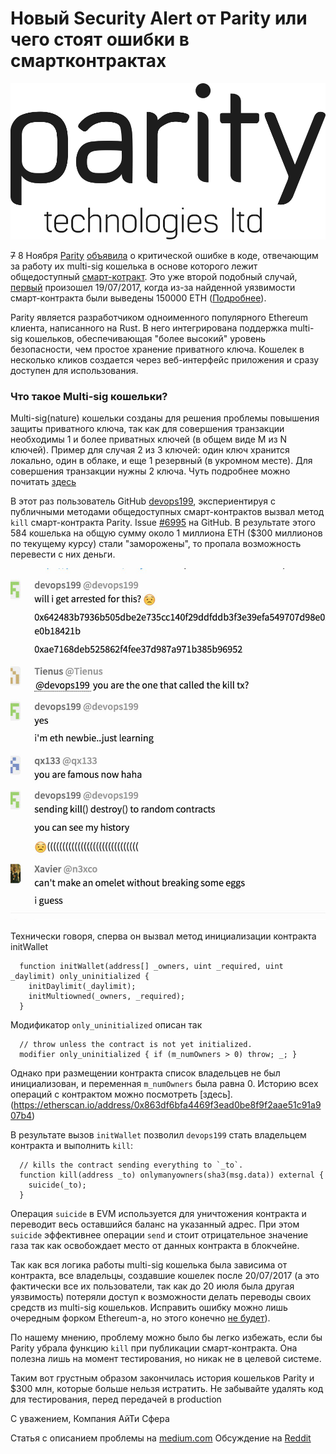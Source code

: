 # Новый Security Alert от Parity или чего стоят ошибки в смартконтрактах 

![Parity](paritytech-hero-lg.png)

<s>7</s> 8 Ноября [Parity](https://paritytech.io) [объявила](https://paritytech.io/blog/security-alert.html) о критической ошибке в коде, отвечающим за работу их multi-sig кошелька в основе которого лежит общедоступный [смарт-котракт](https://github.com/paritytech/parity/blob/v1.8.2/js/src/contracts/snippets/enhanced-wallet.sol). Это уже второй подобный случай, [первый](https://paritytech.io/blog/security-alert-high-2.html) произошел 19/07/2017, когда из-за найденной уязвимости смарт-контракта были выведены 150000 ETH ([Подробнее](https://habrahabr.ru/post/333754/)).

Parity является разработчиком одноименного популярного Ethereum клиента, написанного на Rust. В него интегрирована поддержка multi-sig кошельков, обеспечивающая "более высокий" уровень безопасности, чем простое хранение приватного ключа. Кошелек в несколько кликов создается через веб-интерфейс приложения и сразу доступен для использования. 


### Что такое Multi-sig кошельки?
Multi-sig(nature) кошельки созданы для решения проблемы повышения защиты приватного ключа, так как для совершения транзакции необходимы 1 и более приватных ключей (в общем виде M из N ключей). Пример для случая 2 из 3 ключей: один ключ хранится локально, один в облаке, и еще 1 резервный (в укромном месте). Для совершения транзакции нужны 2 ключа. Чуть подробнее можно почитать [здесь](https://99bitcoins.com/what-is-multi%C2%ADsig-bitcoin-wallet-should-you-using-one/)

В этот раз пользователь GitHub [devops199](https://github.com/devops199), экспериентируя с публичными методами общедоступных смарт-контрактов вызвал метод `kill` смарт-контракта Parity. Issue [#6995](https://github.com/paritytech/parity/issues/6995) на GitHub. В результате этого 584 кошелька на общую сумму около 1 миллиона ETH ($300 миллионов по текущему курсу) стали "заморожены", то пропала возможность перевести с них деньги.

![devops199](devops199.jpg)

Технически говоря, сперва он вызвал метод инициализации контракта initWallet
```
  function initWallet(address[] _owners, uint _required, uint _daylimit) only_uninitialized {
    initDaylimit(_daylimit);
    initMultiowned(_owners, _required);
  }
```
Модификатор `only_uninitialized` описан так
```
  // throw unless the contract is not yet initialized.
  modifier only_uninitialized { if (m_numOwners > 0) throw; _; }
```

Однако при размещении контракта список владельцев не был инициализован, и переменная `m_numOwners` была равна 0. Историю всех операций с контрактом можно посмотреть [здесь].(https://etherscan.io/address/0x863df6bfa4469f3ead0be8f9f2aae51c91a907b4)

В результате вызов `initWallet` позволил `devops199` стать владельцем контракта и выполнить `kill`:
```
  // kills the contract sending everything to `_to`.
  function kill(address _to) onlymanyowners(sha3(msg.data)) external {
    suicide(_to);
  }
```

Операция `suicide` в EVM используется для уничтожения контракта и переводит весь оставшийся баланс на указанный адрес. При этом `suicide` эффективнее операции `send` и стоит отрицательное значение газа так как освобождает место от данных контракта в блокчейне.

Так как вся логика работы multi-sig кошелька была зависима от контракта, все владельцы, создавшие кошелек после 20/07/2017 (а это фактически все их пользователи, так как до 20 июля была другая уязвимость) потеряли доступ к возможности делать переводы своих средств из multi-sig кошельков. Исправить ошибку можно лишь очередным форком Ethereum-a, но этого конечно [не будет](https://twitter.com/VitalikButerin/status/928172344631115776)).

По нашему мнению, проблему можно было бы легко избежать, если бы Parity убрала функцию `kill` при публикации смарт-контракта. Она полезна лишь на момент тестирования, но никак не в целевой системе.

Таким вот грустным образом закончилась история кошельков Parity и $300 млн, которые больше нельзя истратить.
Не забывайте удалять код для тестирования, перед передачей в production

С уважением, 
Компания АйТи Сфера


Статья с описанием проблемы на [medium.com](https://blog.springrole.com/parity-multi-sig-wallets-funds-frozen-explained-768ac072763c)
Обсуждение на [Reddit](https://www.reddit.com/r/ethereum/comments/7bchez/parity_multisig_wallets_deployed_after_730_issue/)
